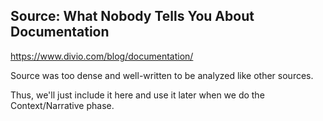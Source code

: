 
## Source: What Nobody Tells You About Documentation

https://www.divio.com/blog/documentation/

Source was too dense and well-written to be analyzed like other sources.

Thus, we'll just include it here and use it later when we do the Context/Narrative phase.
